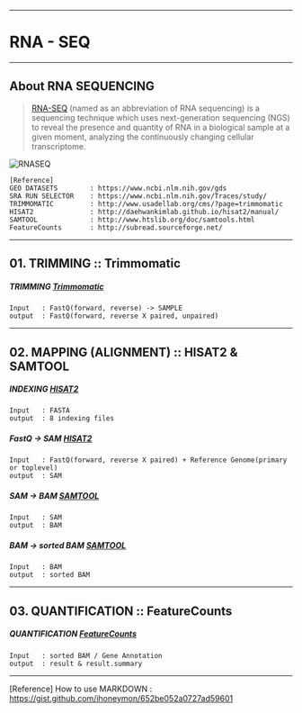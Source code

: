 *****

# RNA - SEQ

*****

## About RNA SEQUENCING

>[RNA-SEQ](https://en.wikipedia.org/wiki/RNA-Seq) (named as an abbreviation of RNA sequencing) is a sequencing technique which uses next-generation sequencing (NGS) to reveal the presence and quantity of RNA in a biological sample at a given moment, analyzing the continuously changing cellular transcriptome.

![RNASEQ](https://media.springernature.com/lw685/springer-static/image/art%3A10.1186%2Fs13045-020-01005-x/MediaObjects/13045_2020_1005_Fig4_HTML.png?raw=true)

>
    [Reference]
    GEO DATASETS        : https://www.ncbi.nlm.nih.gov/gds
    SRA RUN SELECTOR    : https://www.ncbi.nlm.nih.gov/Traces/study/
    TRIMMOMATIC         : http://www.usadellab.org/cms/?page=trimmomatic
    HISAT2              : http://daehwankimlab.github.io/hisat2/manual/
    SAMTOOL             : http://www.htslib.org/doc/samtools.html
    FeatureCounts       : http://subread.sourceforge.net/

*****

## 01. TRIMMING :: Trimmomatic

##### TRIMMING [Trimmomatic](http://www.usadellab.org/cms/?page=trimmomatic)
>
    Input 	: FastQ(forward, reverse) -> SAMPLE 
    output	: FastQ(forward, reverse X paired, unpaired)

*****

## 02. MAPPING (ALIGNMENT) :: HISAT2 & SAMTOOL

##### INDEXING [HISAT2](http://daehwankimlab.github.io/hisat2/manual/)
>
    Input 	: FASTA
    output	: 8 indexing files

##### FastQ -> SAM [HISAT2](http://daehwankimlab.github.io/hisat2/manual/)
>
    Input 	: FastQ(forward, reverse X paired) + Reference Genome(primary or toplevel)
    output	: SAM

##### SAM -> BAM [SAMTOOL](http://www.htslib.org/doc/samtools.html)
>
    Input 	: SAM
    output	: BAM

##### BAM -> sorted BAM [SAMTOOL](http://www.htslib.org/doc/samtools.html)
>
    Input 	: BAM
    output	: sorted BAM

*****

## 03. QUANTIFICATION :: FeatureCounts

##### QUANTIFICATION [FeatureCounts](http://subread.sourceforge.net/)
>
    Input 	: sorted BAM / Gene Annotation
    output	: result & result.summary

*****

[Reference] How to use MARKDOWN : https://gist.github.com/ihoneymon/652be052a0727ad59601